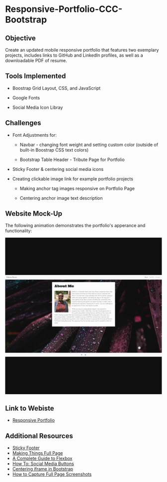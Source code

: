 # Responsive-Portfolio-CCC-Bootstrap

## Objective

Create an updated mobile responsive portfolio that features two exemplary projects, includes links to GitHub and LinkedIn profiles, as well as a downloadable PDF of resume. 

## Tools Implemented

* Boostrap Grid Layout, CSS, and JavaScript

* Google Fonts

* Social Media Icon Libray

## Challenges

* Font Adjustments for:

    * Navbar - changing font weight and setting custom color (outside of built-in Boostrap CSS text colors)

    * Bootstrap Table Header - Tribute Page for Portfolio

* Sticky Footer & centering social media icons 

* Creating clickable image link for example portfolio projects

    * Making anchor tag images responsive on Portfolio Page

    * Centering anchor image text description 

## Website Mock-Up

The following animation demonstrates the portfolio's apperance and functionality:

![About Demo](./Assets/Images/Portfolio-Demo.gif)

## Link to Webiste

* [Responsive Portfolio](https://e-burton.github.io/Updated-Responsive-Portfolio/)

## Additional Resources

* [Sticky Footer](https://github.com/understrap/understrap/issues/525)
* [Making Things Full Page](https://github.com/alvarotrigo/fullPage.js/issues/854#:~:text=100vw%20means%20100%25%20of%20the,when%20doing%20full%20screen%20slides%E2%80%A6)
* [A Complete Guide to Flexbox](https://css-tricks.com/snippets/css/a-guide-to-flexbox/)
* [How To: Social Media Buttons](https://www.w3schools.com/howto/howto_css_social_media_buttons.asp)
* [Centering iframe in Bootstrap](https://stackoverflow.com/questions/25560954/how-do-i-center-youtube-video-iframe-in-twitter-bootstrap-3)
* [How to Capture Full Page Screenshots](https://helpdeskgeek.com/how-to/how-to-capture-full-page-screenshots-in-chrome-firefox/)

